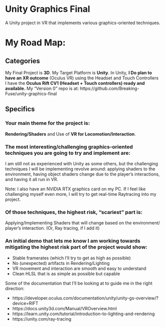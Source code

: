 # Unity Graphics Final
 A Unity project in VR that implements various graphics-oriented techniques.

<h1>My Road Map:</h1>
 <h2>Categories</h2>
My Final Project is <b>3D</b>.
My Target Platform is <b>Unity</b>.
In Unity, <b>I Do plan to have an XR outcome</b> (Oculus VR) using the Headset and Touch Controllers
I have the <b>Oculus Rift CV1 (Headset + Touch controllers) ready and available.</b>
My “Version 0” repo is at: https://github.com/Breaking-Fuse/unity-graphics-final
 <h2>Specifics</h2>
<h3>Your main theme for the project is:</h3>
 	<b>Rendering/Shaders</b> and Use of <b>VR for Locomotion/Interaction</b>.
<h3>The most interesting/challenging graphics-oriented techniques you are going to try and implement are:</h3>
I am still not as experienced with Unity as some others, but the challenging techniques I will be implementing revolve around: applying shaders to the environment, having object shaders change due to the player’s interactions, and having it all run in VR.

Note: I also have an NVIDIA RTX graphics card on my PC. If I feel like challenging myself even more, I will try to get real-time Raytracing into my project.
<h3>Of those techniques, the highest risk, “scariest” part is:</h3>
 	Applying/Implementing Shaders that will change based on the environment/ player’s interaction. (Or, Ray tracing, if I add it)
<h3>An initial demo that lets me know I am working towards mitigating the highest risk part of the project would show:</h3>
<ul>
<li>Stable framerates (which I’ll try to get as high as possible)</li>
<li>No (unexpected) artifacts in Rendering/Lighting</li>
<li>VR movement and interaction are smooth and easy to understand</li>
<li>Clean HLSL that is as simple as possible but capable</li>
</ul>



Some of the documentation that I’ll be looking at to guide me in the right direction:
<ul>
<li>https://developer.oculus.com/documentation/unity/unity-gs-overview/?device=RIFT</li>
<li>https://docs.unity3d.com/Manual/VROverview.html</li>
<li>https://learn.unity.com/tutorial/introduction-to-lighting-and-rendering</li>
<li>https://unity.com/ray-tracing</li>
</ul>
